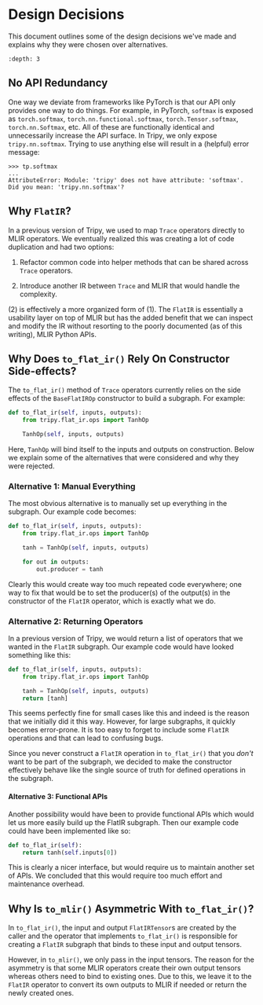 # Design Decisions

This document outlines some of the design decisions we've made and explains why they
were chosen over alternatives.

```{contents} Table of Contents
:depth: 3
```

## No API Redundancy

One way we deviate from frameworks like PyTorch is that our API only provides one way to do things.
For example, in PyTorch, `softmax` is exposed as `torch.softmax`, `torch.nn.functional.softmax`,
`torch.Tensor.softmax`, `torch.nn.Softmax`, etc. All of these are functionally identical and unnecessarily
increase the API surface. In Tripy, we only expose `tripy.nn.softmax`. Trying to use anything else will
result in a (helpful) error message:

```
>>> tp.softmax
...
AttributeError: Module: 'tripy' does not have attribute: 'softmax'. Did you mean: 'tripy.nn.softmax'?
```


## Why `FlatIR`?

In a previous version of Tripy, we used to map `Trace` operators directly to MLIR
operators. We eventually realized this was creating a lot of code duplication and had two
options:

1. Refactor common code into helper methods that can be shared across `Trace` operators.

2. Introduce another IR between `Trace` and MLIR that would handle the complexity.

(2) is effectively a more organized form of (1). The `FlatIR` is essentially a usability layer
on top of MLIR but has the added benefit that we can inspect and modify the IR without
resorting to the poorly documented (as of this writing), MLIR Python APIs.


## Why Does `to_flat_ir()` Rely On Constructor Side-effects?

The `to_flat_ir()` method of `Trace` operators currently relies on the side effects of
the `BaseFlatIROp` constructor to build a subgraph. For example:

```py
def to_flat_ir(self, inputs, outputs):
    from tripy.flat_ir.ops import TanhOp

    TanhOp(self, inputs, outputs)
```

Here, `TanhOp` will bind itself to the inputs and outputs on construction.
Below we explain some of the alternatives that were considered and why they were rejected.

### Alternative 1: Manual Everything

The most obvious alternative is to manually set up everything in the subgraph.
Our example code becomes:

```py
def to_flat_ir(self, inputs, outputs):
    from tripy.flat_ir.ops import TanhOp

    tanh = TanhOp(self, inputs, outputs)

    for out in outputs:
        out.producer = tanh
```

Clearly this would create way too much repeated code everywhere; one way to fix that
would be to set the producer(s) of the output(s) in the constructor of the `FlatIR` operator,
which is exactly what we do.

### Alternative 2: Returning Operators

In a previous version of Tripy, we would return a list of operators that we wanted in the
`FlatIR` subgraph. Our example code would have looked something like this:

```py
def to_flat_ir(self, inputs, outputs):
    from tripy.flat_ir.ops import TanhOp

    tanh = TanhOp(self, inputs, outputs)
    return [tanh]
```

This seems perfectly fine for small cases like this and indeed is the reason that we initially
did it this way. However, for large subgraphs, it quickly becomes error-prone. It is too easy
to forget to include some `FlatIR` operations and that can lead to confusing bugs.

Since you never construct a `FlatIR` operation in `to_flat_ir()` that you *don't* want to be
part of the subgraph, we decided to make the constructor effectively behave like the single
source of truth for defined operations in the subgraph.

#### Alternative 3: Functional APIs

Another possibility would have been to provide functional APIs which would let us more easily
build up the FlatIR subgraph. Then our example code could have been implemented like so:

```py
def to_flat_ir(self):
    return tanh(self.inputs[0])
```

This is clearly a nicer interface, but would require us to maintain another set of APIs.
We concluded that this would require too much effort and maintenance overhead.


## Why Is `to_mlir()` Asymmetric With `to_flat_ir()`?

In `to_flat_ir()`, the input and output `FlatIRTensor`s are created by the caller and
the operator that implements `to_flat_ir()` is responsible for creating a `FlatIR` subgraph
that binds to these input and output tensors.

However, in `to_mlir()`, we only pass in the input tensors. The reason for the asymmetry is
that some MLIR operators create their own output tensors whereas others need to bind to
existing ones. Due to this, we leave it to the `FlatIR` operator to convert its own outputs
to MLIR if needed or return the newly created ones.
